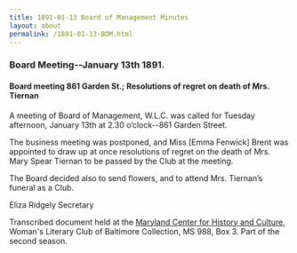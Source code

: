 ```yaml
---
title: 1891-01-13 Board of Management Minutes
layout: about
permalink: /1891-01-13-BOM.html
---
```

### Board Meeting--January 13th 1891.

#### Board meeting 861 Garden St.; Resolutions of regret on death of Mrs. Tiernan

A meeting of Board of Management, W.L.C. was called for Tuesday afternoon, January 13th at 2.30 o’clock--861 Garden Street.

The business meeting was postponed, and Miss [Emma Fenwick] Brent was appointed to draw up at once resolutions of regret on the death of Mrs. Mary Spear Tiernan to be passed by the Club at the meeting.

The Board decided also to send flowers, and to attend Mrs. Tiernan’s funeral as a Club.

Eliza Ridgely
Secretary

Transcribed document held at the [Maryland Center for History and Culture](http://mdhs.org/), Woman's Literary Club of Baltimore Collection, MS 988, Box 3. Part of the second season.